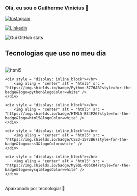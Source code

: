 ### Olá, eu sou o Guilherme Vinícius 🎲

[![Instagram](https://img.shields.io/badge/Instagram-E4405F?style=for-the-badge&logo=instagram&logoColor=white)](https://instagram.com/eai_guihhh?igshid=YTQwZjQ0NmI0OA==)

[![Linkedin](https://img.shields.io/badge/LinkedIn-0077B5?style=for-the-badge&logo=linkedin&logoColor=white)](www.linkedin.com/in/guilherme-vinicius-9054b5256)

![Gui GitHub stats](https://github-readme-stats.vercel.app/api?username=guivpn&show_icons=true&theme=tokyonight)

## Tecnologias que uso no meu dia

<div>
    <div style = "display: inline_block"></br>
        <img aling = "center" alt = "html5" src = "https://img.shields.io/badge/Java-ED8B00?style=for-the-badge&logo=openjdk&logoColor=white" />
    </div>

    <div style = "display: inline_block"></br>
        <img aling = "center" alt = "html5" src = "https://img.shields.io/badge/Python-3776AB?style=for-the-badge&logo=python&logoColor=white" />
    </div>

    <div style = "display: inline_block"></br>
        <img aling = "center" alt = "html5" src = "https://img.shields.io/badge/HTML5-E34F26?style=for-the-badge&logo=html5&logoColor=white" />
    </div>

    <div style = "display: inline_block"></br>
        <img aling = "center" alt = "html5" src = "https://img.shields.io/badge/CSS3-1572B6?style=for-the-badge&logo=css3&logoColor=white" />
    </div>

    <div style = "display: inline_block"></br>
        <img aling = "center" alt = "html5" src = "https://img.shields.io/badge/MySQL-005C84?style=for-the-badge&logo=mysql&logoColor=white" />
    </div>
<div/>

</br>Apaixonado por tecnologia! 💭

